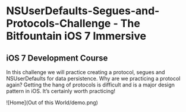 # NSUserDefaults-Segues-and-Protocols-Challenge - The Bitfountain iOS 7 Immersive
## iOS 7 Development Course

In this challenge we will practice creating a protocol, segues and NSUserDefaults for data persistence. Why are we practicing a protocol again? Getting the hang of protocols is difficult and is a major design pattern in iOS. It’s certainly worth practicing!

![Home](Out of this World/demo.png)
